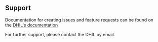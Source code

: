 ## Support

Documentation for creating issues and feature requests can be found on the [DHIL's documentation](https://sfu-dhil.github.io/dhil-docs/github/)

For further support, please contact the DHIL by email.